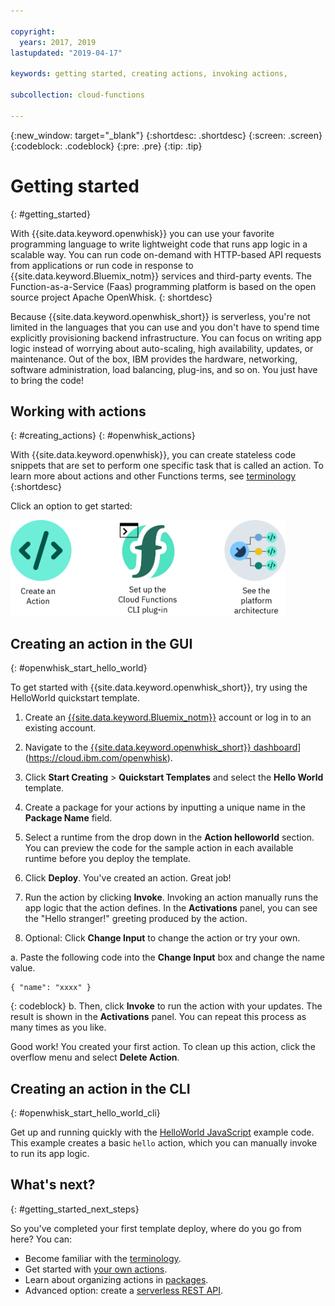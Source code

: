 ```yaml
---

copyright:
  years: 2017, 2019
lastupdated: "2019-04-17"

keywords: getting started, creating actions, invoking actions, 

subcollection: cloud-functions

---
```


{:new_window: target="_blank"}
{:shortdesc: .shortdesc}
{:screen: .screen}
{:codeblock: .codeblock}
{:pre: .pre}
{:tip: .tip}

# Getting started
{: #getting_started}

With {{site.data.keyword.openwhisk}} you can use your favorite programming language to write lightweight code that runs app logic in a scalable way. You can run code on-demand with HTTP-based API requests from applications or run code in response to {{site.data.keyword.Bluemix_notm}} services and third-party events. The Function-as-a-Service (Faas) programming platform is based on the open source project Apache OpenWhisk.
{: shortdesc}

Because {{site.data.keyword.openwhisk_short}} is serverless, you're not limited in the languages that you can use and you don't have to spend time explicitly provisioning backend infrastructure. You can focus on writing app logic instead of worrying about auto-scaling, high availability, updates, or maintenance. Out of the box, IBM provides the hardware, networking, software administration, load balancing, plug-ins, and so on. You just have to bring the code!

## Working with actions
{: #creating_actions}
{: #openwhisk_actions}

With {{site.data.keyword.openwhisk}}, you can create stateless code snippets that are set to perform one specific task that is called an action. To learn more about actions and other Functions terms, see [terminology](/docs/openwhisk?topic=cloud-functions-openwhisk_about)
{:shortdesc}

Click an option to get started:

<img usemap="#home_map" border="0" class="image" id="image_ztx_crb_f1b" src="images/imagemap.png" width="440" alt="Click an icon to get started quickly with {{site.data.keyword.openwhisk_short}}." style="width:440px;" />
<map name="home_map" id="home_map">
<area href="#openwhisk_start_hello_world" alt="Create an action" title="Create an action" shape="rect" coords="-7, -8, 108, 211" />
<area href="/docs/openwhisk?topic=cloud-functions-cloudfunctions_cli" alt="Set up the {{site.data.keyword.openwhisk_short}} CLI plug-in" title="Set up the {{site.data.keyword.openwhisk_short}} CLI plug-in" shape="rect" coords="155, -1, 289, 210" />
<area href="/docs/openwhisk?topic=cloud-functions-openwhisk_about" alt="See the platform architecture" title="See the platform architecture" shape="rect" coords="326, -10, 448, 218" />
</map>

## Creating an action in the GUI
{: #openwhisk_start_hello_world}

To get started with {{site.data.keyword.openwhisk_short}}, try using the HelloWorld quickstart template.

1. Create an [{{site.data.keyword.Bluemix_notm}}](https://cloud.ibm.com/registration) account or log in to an existing account.

2. Navigate to the [{{site.data.keyword.openwhisk_short}} dashboard](../icons/launch-glyph.svg "External link icon")](https://cloud.ibm.com/openwhisk).

2. Click **Start Creating** > **Quickstart Templates** and select the **Hello World** template.

3. Create a package for your actions by inputting a unique name in the **Package Name** field.

4. Select a runtime from the drop down in the **Action helloworld** section. You can preview the code for the sample action in each available runtime before you deploy the template.

5. Click **Deploy**. You've created an action. Great job!

6. Run the action by clicking **Invoke**. Invoking an action manually runs the app logic that the action defines. In the **Activations** panel, you can see the "Hello stranger!" greeting produced by the action.

7. Optional: Click **Change Input** to change the action or try your own. 

  a. Paste the following code into the **Change Input** box and change the name value. 
  ```
  { "name": "xxxx" }
  ```
  {: codeblock}
  b. Then, click **Invoke** to run the action with your updates. The result is shown in the **Activations** panel. You can repeat this process as many times as you like.

Good work! You created your first action. To clean up this action, click the overflow menu and select **Delete Action**.

## Creating an action in the CLI
{: #openwhisk_start_hello_world_cli}

Get up and running quickly with the [HelloWorld JavaScript](/docs/openwhisk?topic=cloud-functions-creating-javascript-actions#creating-javascript-actions) example code. This example creates a basic `hello` action, which you can manually invoke to run its app logic.

## What's next?
{: #getting_started_next_steps}

So you've completed your first template deploy, where do you go from here? You can:

* Become familiar with the [terminology](/docs/openwhisk?topic=cloud-functions-openwhisk_about#technology).
* Get started with [your own actions](/docs/openwhisk?topic=cloud-functions-openwhisk_actions).
* Learn about organizing actions in [packages](/docs/openwhisk?topic=cloud-functions-openwhisk_packages).
* Advanced option: create a [serverless REST API](/docs/openwhisk?topic=cloud-functions-openwhisk_apigateway).
